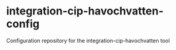 # integration-cip-havochvatten-config
Configuration repository for the integration-cip-havochvatten tool

